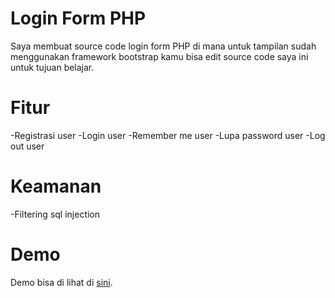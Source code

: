 # Login Form PHP
Saya membuat source code login form PHP di mana untuk tampilan sudah menggunakan framework bootstrap kamu bisa edit source code saya ini untuk tujuan belajar.

# Fitur
-Registrasi user
-Login user
-Remember me user
-Lupa password user
-Log out user

# Keamanan
-Filtering sql injection

# Demo
Demo bisa di lihat di <a href="https://galihap76.000webhostapp.com/web/login.php">sini</a>.
